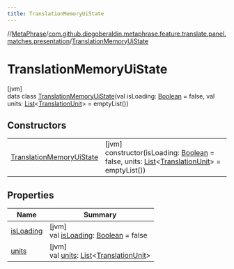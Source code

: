 ```yaml
---
title: TranslationMemoryUiState
---
```

//[MetaPhrase](../../../index.html)/[com.github.diegoberaldin.metaphrase.feature.translate.panel.matches.presentation](../index.html)/[TranslationMemoryUiState](index.html)



# TranslationMemoryUiState



[jvm]\
data class [TranslationMemoryUiState](index.html)(val isLoading: [Boolean](https://kotlinlang.org/api/latest/jvm/stdlib/kotlin/-boolean/index.html) = false, val units: [List](https://kotlinlang.org/api/latest/jvm/stdlib/kotlin.collections/-list/index.html)&lt;[TranslationUnit](../../com.github.diegoberaldin.metaphrase.domain.project.data/-translation-unit/index.html)&gt; = emptyList())



## Constructors


| | |
|---|---|
| [TranslationMemoryUiState](-translation-memory-ui-state.html) | [jvm]<br>constructor(isLoading: [Boolean](https://kotlinlang.org/api/latest/jvm/stdlib/kotlin/-boolean/index.html) = false, units: [List](https://kotlinlang.org/api/latest/jvm/stdlib/kotlin.collections/-list/index.html)&lt;[TranslationUnit](../../com.github.diegoberaldin.metaphrase.domain.project.data/-translation-unit/index.html)&gt; = emptyList()) |


## Properties


| Name | Summary |
|---|---|
| [isLoading](is-loading.html) | [jvm]<br>val [isLoading](is-loading.html): [Boolean](https://kotlinlang.org/api/latest/jvm/stdlib/kotlin/-boolean/index.html) = false |
| [units](units.html) | [jvm]<br>val [units](units.html): [List](https://kotlinlang.org/api/latest/jvm/stdlib/kotlin.collections/-list/index.html)&lt;[TranslationUnit](../../com.github.diegoberaldin.metaphrase.domain.project.data/-translation-unit/index.html)&gt; |

